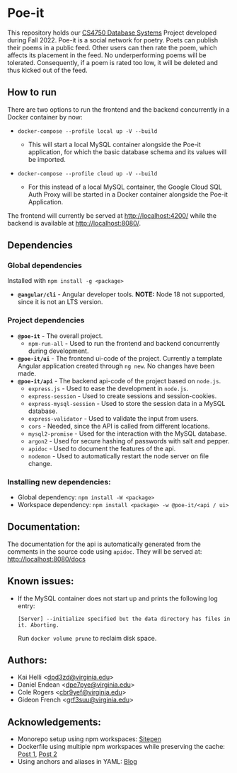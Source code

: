 # Poe-it

This repository holds our [CS4750 Database Systems](https://www.cs.virginia.edu/~up3f/cs4750/index.html) Project developed during Fall 2022. Poe-it is a social network for poetry. Poets can publish their poems in a public feed. Other users can then rate the poem, which affects its placement in the feed. No underperforming poems will be tolerated. Consequently, if a poem is rated too low, it will be deleted and thus kicked out of the feed. 

## How to run

There are two options to run the frontend and the backend concurrently in a Docker container by now:

- `docker-compose --profile local up -V --build` 
  - This will start a local MySQL container alongside the Poe-it application, for which the basic database schema and its values will be imported.

- `docker-compose --profile cloud up -V --build`
  - For this instead of a local MySQL container, the Google Cloud SQL Auth Proxy will be started in a Docker container alongside the Poe-it Application.


The frontend will currently be served at [http://localhost:4200/](http://localhost:4200/) while the backend is available at [http://localhost:8080/](http://localhost:8080/).

## Dependencies

### Global dependencies

Installed with `npm install -g <package>`

- **`@angular/cli`** - Angular developer tools. **NOTE:** Node 18 not supported, since it is not an LTS version. 

### Project dependencies

- **`@poe-it`** - The overall project.
  - `npm-run-all` - Used to run the frontend and backend concurrently during development.
- **`@poe-it/ui`** - The frontend ui-code of the project. Currently a template Angular application created through `ng new`. No changes have been made.
- **`@poe-it/api`** - The backend api-code of the project based on `node.js`.
  - `express.js` - Used to ease the development in `node.js`.
  - `express-session` - Used to create sessions and session-cookies.
  - `express-mysql-session` - Used to store the session data in a MySQL database.
  - `express-validator` - Used to validate the input from users.
  - `cors` - Needed, since the API is called from different locations.
  - `mysql2-promise` - Used for the interaction with the MySQL database.
  - `argon2` - Used for secure hashing of passwords with salt and pepper.
  - `apidoc` - Used to document the features of the api.
  - `nodemon` - Used to automatically restart the node server on file change.

### Installing new dependencies:

- Global dependency: `npm install -W <package>`
- Workspace dependency: `npm install <package> -w @poe-it/<api / ui>`

## Documentation:

The documentation for the api is automatically generated from the comments in the source code using `apidoc`. They will be served at: [http://localhost:8080/docs](http://localhost:8080/docs)

## Known issues:

- If the MySQL container does not start up and prints the following log entry:

  `[Server] --initialize specified but the data directory has files in it. Aborting.`

  Run `docker volume prune` to reclaim disk space.

## Authors:	

- Kai Helli \<[dpd3zd@virginia.edu](mailto:dpd3zd@virginia.edu)\>
- Daniel Endean \<[dpe7pye@virginia.edu](mailto:dpe7pye@virginia.edu)\>
- Cole Rogers \<[cbr9yef@virginia.edu](mailto:cbr9yef@virginia.edu)\>
- Gideon French \<[grf3suu@virginia.edu](mailto:grf3suu@virginia.edu)\>

## Acknowledgements:

- Monorepo setup using npm workspaces: [Sitepen](https://www.sitepen.com/blog/the-basics-of-a-monorepo-where-projects-go-to-meet)
- Dockerfile using multiple npm workspaces while preserving the cache: [Post 1](https://stackoverflow.com/a/63142468), [Post 2](https://stackoverflow.com/a/66137816)
- Using anchors and aliases in YAML: [Blog](https://medium.com/@kinghuang/docker-compose-anchors-aliases-extensions-a1e4105d70bd)
